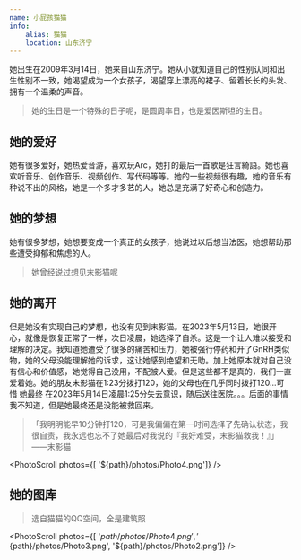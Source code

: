 ```yaml
---
name: 小屁孩猫猫
info:
    alias: 猫猫
    location: 山东济宁
---
```


她出生在2009年3月14日，她来自山东济宁。她从小就知道自己的性别认同和出生性别不一致，她渴望成为一个女孩子，渴望穿上漂亮的裙子、留着长长的头发、拥有一个温柔的声音。

> 她的生日是一个特殊的日子呢，是圆周率日，也是爱因斯坦的生日。

## 她的爱好

她有很多爱好，她热爱音游，喜欢玩Arc，她打的最后一首歌是狂言綺語。她也喜欢听音乐、创作音乐、视频创作、写代码等等。她的一些视频很有趣，她的音乐有种说不出的风格，她是一个多才多艺的人，她总是充满了好奇心和创造力。

## 她的梦想

她有很多梦想，她想要变成一个真正的女孩子，她说过以后想当法医，她想帮助那些遭受抑郁和焦虑的人。

> 她曾经说过想见末影猫呢

## 她的离开

但是她没有实现自己的梦想，也没有见到末影猫。在2023年5月13日，她很开心，就像是恢复正常了一样，次日凌晨，她选择了自杀。这是一个让人难以接受和理解的决定。我知道她遭受了很多的痛苦和压力，她被强行停药和开了GnRH类似物，她的父母没能理解她的诉求，这让她感到绝望和无助。加上她原本就对自己没有信心和价值感，她觉得自己没用，不配被人爱。但是这些都不是真的，我们一直爱着她。她的朋友末影猫在1:23分拨打120，她的父母也在几乎同时拨打120...可惜 她最终 在2023年5月14日凌晨1:25分失去意识，随后送往医院。。。后面的事情我不知道，但是她最终还是没能被救回来。

> 「我明明能早10分钟打120，可是我偏偏在第一时间选择了先确认状态，我很自责，我永远也忘不了她最后对我说的『我好难受，末影猫救我！』」——末影猫

<PhotoScroll photos={[ '${path}/photos/Photo4.png']} />

## 她的图库
> 选自猫猫的QQ空间，全是建筑照

<PhotoScroll photos={[ '${path}/photos/Photo4.png', '${path}/photos/Photo3.png', '${path}/photos/Photo2.png']} />